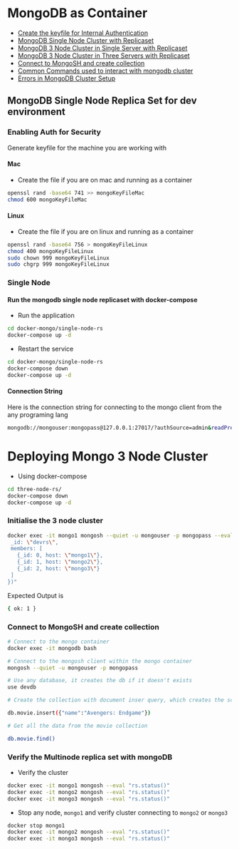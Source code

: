 # MongoDB as Container 

- [Create the keyfile for Internal Authentication](https://jinnabalu.com/Create-keyfile-for-MongoDB)
- [MongoDB Single Node Cluster with Replicaset](https://jinnabalu.com/Mongo-Single-Node-Cluster)
- [MongoDB 3 Node Cluster in Single Server with Replicaset]()
- [MongoDB 3 Node Cluster in Three Servers with Replicaset]()
- [Connect to MongoSH and create collection]()
- [Common Commands used to interact with mongodb cluster]()
- [Errors in MongoDB Cluster Setup]()

## MongoDB Single Node Replica Set for dev environment

### Enabling Auth for Security
Generate keyfile for the machine you are working with

#### Mac
- Create the file if you are on mac and running as a container
```bash
openssl rand -base64 741 >> mongoKeyFileMac
chmod 600 mongoKeyFileMac
```

#### Linux
- Create the file if you are on linux and running as a container
```bash
openssl rand -base64 756 > mongoKeyFileLinux
chmod 400 mongoKeyFileLinux
sudo chown 999 mongoKeyFileLinux
sudo chgrp 999 mongoKeyFileLinux
```

### Single Node 

#### Run the mongodb single node replicaset with docker-compose

- Run the application 

```bash
cd docker-mongo/single-node-rs
docker-compose up -d
```
- Restart the service 

```bash
cd docker-mongo/single-node-rs
docker-compose down
docker-compose up -d
```

#### Connection String

Here is the connection string for connecting to the mongo client from the any programing lang

```bash
mongodb://mongouser:mongopass@127.0.0.1:27017/?authSource=admin&readPreference=primary&ssl=false&replicaSet=devrs
```

# Deploying Mongo 3 Node Cluster 

- Using docker-compose

```bash
cd three-node-rs/
docker-compose down
docker-compose up -d
```

### Initialise the 3 node cluster 

```bash
docker exec -it mongo1 mongosh --quiet -u mongouser -p mongopass --eval "rs.initiate({
 _id: \"devrs\",
 members: [
   {_id: 0, host: \"mongo1\"},
   {_id: 1, host: \"mongo2\"},
   {_id: 2, host: \"mongo3\"}
 ]
})"
```

Expected Output is 

```bash
{ ok: 1 }
```
### Connect to MongoSH and create collection

```bash
# Connect to the mongo container
docker exec -it mongodb bash

# Connect to the mongosh client within the mongo container
mongosh --quiet -u mongouser -p mongopass

# Use any database, it creates the db if it doesn't exists
use devdb

# Create the collection with document inser query, which creates the schema and inserts document into the collection

db.movie.insert({"name":"Avengers: Endgame"})

# Get all the data from the movie collection 

db.movie.find()
```


### Verify the Multinode replica set with mongoDB 

- Verify the cluster
```bash
docker exec -it mongo1 mongosh --eval "rs.status()"
docker exec -it mongo2 mongosh --eval "rs.status()"
docker exec -it mongo3 mongosh --eval "rs.status()"
```
- Stop any node, `mongo1` and verify cluster connecting to `mongo2` or `mongo3`

```bash
docker stop mongo1
docker exec -it mongo2 mongosh --eval "rs.status()"
docker exec -it mongo3 mongosh --eval "rs.status()"
```
